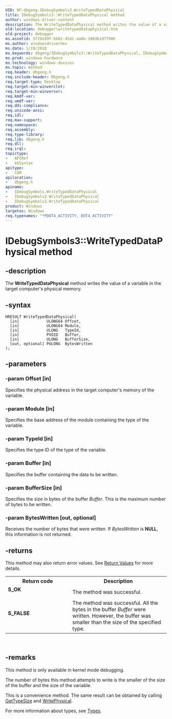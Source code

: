 ```yaml
---
UID: NF:dbgeng.IDebugSymbols3.WriteTypedDataPhysical
title: IDebugSymbols3::WriteTypedDataPhysical method
author: windows-driver-content
description: The WriteTypedDataPhysical method writes the value of a variable in the target computer's physical memory.
old-location: debugger\writetypeddataphysical.htm
old-project: debugger
ms.assetid: 5f29249f-bb62-45d1-aa0e-108db1d7f906
ms.author: windowsdriverdev
ms.date: 1/19/2018
ms.keywords: dbgeng/IDebugSymbols3::WriteTypedDataPhysical, IDebugSymbols3::WriteTypedDataPhysical, IDebugSymbols3 interface [Windows Debugging], WriteTypedDataPhysical method, IDebugSymbols2::WriteTypedDataPhysical, WriteTypedDataPhysical method [Windows Debugging], IDebugSymbols2 interface, WriteTypedDataPhysical method [Windows Debugging], IDebugSymbols interface, IDebugSymbols2 interface [Windows Debugging], WriteTypedDataPhysical method, WriteTypedDataPhysical method [Windows Debugging], IDebugSymbols3 interface, WriteTypedDataPhysical method [Windows Debugging], dbgeng/IDebugSymbols::WriteTypedDataPhysical, dbgeng/IDebugSymbols2::WriteTypedDataPhysical, IDebugSymbols interface [Windows Debugging], WriteTypedDataPhysical method, IDebugSymbols3, debugger.writetypeddataphysical, IDebugSymbols_b5205296-88eb-4af8-8448-b2a79f08e7b0.xml, WriteTypedDataPhysical, IDebugSymbols::WriteTypedDataPhysical
ms.prod: windows-hardware
ms.technology: windows-devices
ms.topic: method
req.header: dbgeng.h
req.include-header: Dbgeng.h
req.target-type: Desktop
req.target-min-winverclnt: 
req.target-min-winversvr: 
req.kmdf-ver: 
req.umdf-ver: 
req.ddi-compliance: 
req.unicode-ansi: 
req.idl: 
req.max-support: 
req.namespace: 
req.assembly: 
req.type-library: 
req.lib: dbgeng.h
req.dll: 
req.irql: 
topictype:
-	APIRef
-	kbSyntax
apitype:
-	COM
apilocation:
-	dbgeng.h
apiname:
-	IDebugSymbols.WriteTypedDataPhysical
-	IDebugSymbols2.WriteTypedDataPhysical
-	IDebugSymbols3.WriteTypedDataPhysical
product: Windows
targetos: Windows
req.typenames: "*PDOT4_ACTIVITY, DOT4_ACTIVITY"
---
```


# IDebugSymbols3::WriteTypedDataPhysical method


## -description


The <b>WriteTypedDataPhysical</b> method writes the value of a variable in the target computer's physical memory.


## -syntax


````
HRESULT WriteTypedDataPhysical(
  [in]            ULONG64 Offset,
  [in]            ULONG64 Module,
  [in]            ULONG   TypeId,
  [in]            PVOID   Buffer,
  [in]            ULONG   BufferSize,
  [out, optional] PULONG  BytesWritten
);
````


## -parameters




### -param Offset [in]

Specifies the physical address in the target computer's memory of the variable.


### -param Module [in]

Specifies the base address of the module containing the type of the variable.


### -param TypeId [in]

Specifies the type ID of the type of the variable.


### -param Buffer [in]

Specifies the buffer containing the data to be written.


### -param BufferSize [in]

Specifies the size in bytes of the buffer <i>Buffer</i>.  This is the maximum number of bytes to be written.


### -param BytesWritten [out, optional]

Receives the number of bytes that were written.  If <i>BytesWritten</i> is <b>NULL</b>, this information is not returned.


## -returns


This method may also return error values.  See <a href="https://msdn.microsoft.com/713f3ee2-2f5b-415e-9908-90f5ae428b43">Return Values</a> for more details.
<table>
<tr>
<th>Return code</th>
<th>Description</th>
</tr>
<tr>
<td width="40%">
<dl>
<dt><b>S_OK</b></dt>
</dl>
</td>
<td width="60%">
The method was successful.

</td>
</tr>
<tr>
<td width="40%">
<dl>
<dt><b>S_FALSE</b></dt>
</dl>
</td>
<td width="60%">
The method was successful.  All the bytes in the buffer <i>Buffer</i> were written.  However, the buffer was smaller than the size of the specified type.

</td>
</tr>
</table> 



## -remarks


This method is only available in kernel mode debugging.

The number of bytes this method attempts to write is the smaller of the size of the buffer and the size of the variable.

This is a convenience method.  The same result can be obtained by calling <a href="https://msdn.microsoft.com/library/windows/hardware/ff549457">GetTypeSize</a> and <a href="..\wdbgexts\nf-wdbgexts-writephysical.md">WritePhysical</a>.

For more information about types, see <a href="https://msdn.microsoft.com/library/windows/hardware/ff558931">Types</a>.


